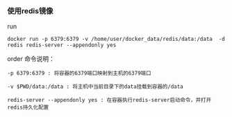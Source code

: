 ### 使用redis镜像

run

```shell
docker run -p 6379:6379 -v /home/user/docker_data/redis/data:/data  -d redis redis-server --appendonly yes
```


order
    命令说明：

    -p 6379:6379 : 将容器的6379端口映射到主机的6379端口
    
    -v $PWD/data:/data : 将主机中当前目录下的data挂载到容器的/data
    
    redis-server --appendonly yes : 在容器执行redis-server启动命令，并打开redis持久化配置
